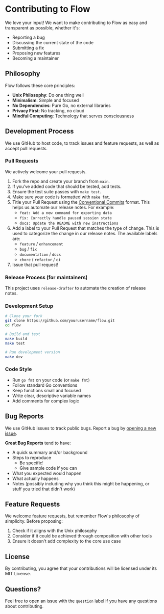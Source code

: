 # Contributing to Flow

We love your input! We want to make contributing to Flow as easy and transparent as possible, whether it's:

- Reporting a bug
- Discussing the current state of the code
- Submitting a fix
- Proposing new features
- Becoming a maintainer

## Philosophy

Flow follows these core principles:

- **Unix Philosophy**: Do one thing well
- **Minimalism**: Simple and focused
- **No Dependencies**: Pure Go, no external libraries
- **Privacy First**: No tracking, no cloud
- **Mindful Computing**: Technology that serves consciousness

## Development Process

We use GitHub to host code, to track issues and feature requests, as well as accept pull requests.

### Pull Requests

We actively welcome your pull requests.

1.  Fork the repo and create your branch from `main`.
2.  If you've added code that should be tested, add tests.
3.  Ensure the test suite passes with `make test`.
4.  Make sure your code is formatted with `make fmt`.
5.  Title your Pull Request using the [Conventional Commits](https://www.conventionalcommits.org/en/v1.0.0/) format. This helps us automate our release notes. For example:
    - `feat: Add a new command for exporting data`
    - `fix: Correctly handle paused session state`
    - `docs: Update the README with new instructions`
6.  Add a label to your Pull Request that matches the type of change. This is used to categorize the change in our release notes. The available labels are:
    - `feature` / `enhancement`
    - `bug` / `fix`
    - `documentation` / `docs`
    - `chore` / `refactor` / `ci`
7.  Issue that pull request!

### Release Process (for maintainers)

This project uses `release-drafter` to automate the creation of release notes.

### Development Setup

```bash
# Clone your fork
git clone https://github.com/yourusername/flow.git
cd flow

# Build and test
make build
make test

# Run development version
make dev
```

### Code Style

- Run `go fmt` on your code (or `make fmt`)
- Follow standard Go conventions
- Keep functions small and focused
- Write clear, descriptive variable names
- Add comments for complex logic

## Bug Reports

We use GitHub issues to track public bugs. Report a bug by [opening a new issue](https://github.com/e6a5/flow/issues).

**Great Bug Reports** tend to have:

- A quick summary and/or background
- Steps to reproduce
  - Be specific!
  - Give sample code if you can
- What you expected would happen
- What actually happens
- Notes (possibly including why you think this might be happening, or stuff you tried that didn't work)

## Feature Requests

We welcome feature requests, but remember Flow's philosophy of simplicity. Before proposing:

1. Check if it aligns with the Unix philosophy
2. Consider if it could be achieved through composition with other tools
3. Ensure it doesn't add complexity to the core use case

## License

By contributing, you agree that your contributions will be licensed under its MIT License.

## Questions?

Feel free to open an issue with the `question` label if you have any questions about contributing.
